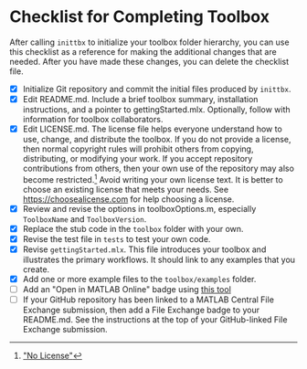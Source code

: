 # Checklist for Completing Toolbox

After calling `inittbx` to initialize your toolbox folder hierarchy, you can use this checklist as a reference for making the additional changes that are needed. After you have made these changes, you can delete the checklist file.

- [x] Initialize Git repository and commit the initial files produced by `inittbx`.
- [x] Edit README.md. Include a brief toolbox summary, installation instructions, and a pointer to gettingStarted.mlx. Optionally, follow with information for toolbox collaborators.
- [x] Edit LICENSE.md. The license file helps everyone understand how to use, change, and distribute the toolbox. If you do not provide a license, then normal copyright rules will prohibit others from copying, distributing, or modifying your work. If you accept repository contributions from others, then your own use of the repository may also become restricted.[^1] Avoid writing your own license text. It is better to choose an existing license that meets your needs. See https://choosealicense.com for help choosing a license.
- [x] Review and revise the options in toolboxOptions.m, especially `ToolboxName` and `ToolboxVersion`.
- [x] Replace the stub code in the `toolbox` folder with your own.
- [x] Revise the test file in `tests` to test your own code.
- [x] Revise `gettingStarted.mlx`. This file introduces your toolbox and illustrates the primary workflows. It should link to any examples that you create.
- [x] Add one or more example files to the `toolbox/examples` folder.
- [ ] Add an "Open in MATLAB Online" badge using [this tool](https://www.mathworks.com/products/matlab-online/git.html)
- [ ] If your GitHub repository has been linked to a MATLAB Central File Exchange submission, then add a File Exchange badge to your README.md. See the instructions at the top of your GitHub-linked File Exchange submission.

[^1]: ["No License"](https://choosealicense.com/no-permission/)

